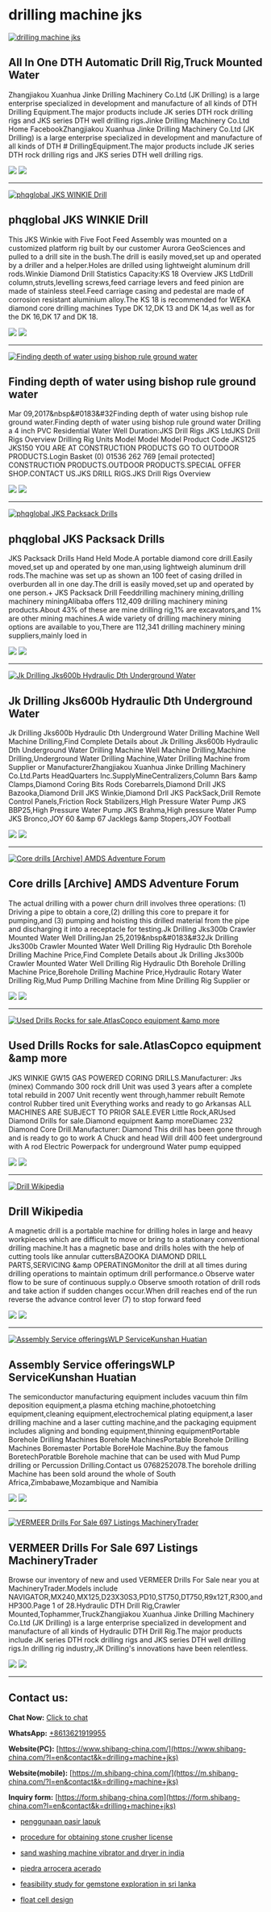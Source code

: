 # drilling machine jks

<a href="https://swt.shibang-china.com/?l=en&img&k=drilling+machine+jks" target="_blank">![drilling machine jks](http://static.shibang-china.com/all-800x300/26.jpg)</a>

## All In One DTH Automatic Drill Rig,Truck Mounted Water
Zhangjiakou Xuanhua Jinke Drilling Machinery Co.Ltd (JK Drilling) is a large enterprise specialized in development and manufacture of all kinds of DTH Drilling Equipment.The major products include JK series DTH rock drilling rigs and JKS series DTH well drilling rigs.Jinke Drilling Machinery Co.Ltd Home FacebookZhangjiakou Xuanhua Jinke Drilling Machinery Co.Ltd (JK Drilling) is a large enterprise specialized in development and manufacture of all kinds of DTH # DrillingEquipment.The major products include JK series DTH rock drilling rigs and JKS series DTH well drilling rigs.


<a href="https://whatsapp.shibangsoft.com/WhatsApp.php" target="_blank" title="WhatsApp">![](http://static.shibang-china.com/icon/whatsapp.png)</a> <a href="https://swt.shibang-china.com/?l=en&icon&k=drilling+machine+jks" target="_blank">![](http://static.shibang-china.com/icon/chat-en.png)</a>

---

<a href="https://swt.shibang-china.com/?l=en&img&k=drilling+machine+jks" target="_blank">![phqglobal JKS WINKIE Drill](http://static.shibang-china.com/all-800x300/683.jpg)</a>

## phqglobal JKS WINKIE Drill
This JKS Winkie with Five Foot Feed Assembly was mounted on a customized platform rig built by our customer Aurora GeoSciences and pulled to a drill site in the bush.The drill is easily moved,set up and operated by a driller and a helper.Holes are drilled using lightweight aluminum drill rods.Winkie Diamond Drill Statistics Capacity:KS 18 Overview JKS LtdDrill column,struts,levelling screws,feed carriage levers and feed pinion are made of stainless steel.Feed carriage casing and pedestal are made of corrosion resistant aluminium alloy.The KS 18 is recommended for WEKA diamond core drilling machines Type DK 12,DK 13 and DK 14,as well as for the DK 16,DK 17 and DK 18.


<a href="https://whatsapp.shibangsoft.com/WhatsApp.php" target="_blank" title="WhatsApp">![](http://static.shibang-china.com/icon/whatsapp.png)</a> <a href="https://swt.shibang-china.com/?l=en&icon&k=drilling+machine+jks" target="_blank">![](http://static.shibang-china.com/icon/chat-en.png)</a>

---

<a href="https://swt.shibang-china.com/?l=en&img&k=drilling+machine+jks" target="_blank">![Finding depth of water using bishop rule ground water](http://static.shibang-china.com/all-800x300/1107.jpg)</a>

## Finding depth of water using bishop rule ground water
Mar 09,2017&nbsp&#0183&#32Finding depth of water using bishop rule ground water.Finding depth of water using bishop rule ground water Drilling a 4 inch PVC Residential Water Well Duration:JKS Drill Rigs JKS LtdJKS Drill Rigs Overview Drilling Rig Units Model Model Model Product Code JKS125 JKS150 YOU ARE AT CONSTRUCTION PRODUCTS GO TO OUTDOOR PRODUCTS.Login Basket (0) 01536 262 769 [email protected] CONSTRUCTION PRODUCTS.OUTDOOR PRODUCTS.SPECIAL OFFER SHOP.CONTACT US.JKS DRILL RIGS.JKS Drill Rigs Overview


<a href="https://whatsapp.shibangsoft.com/WhatsApp.php" target="_blank" title="WhatsApp">![](http://static.shibang-china.com/icon/whatsapp.png)</a> <a href="https://swt.shibang-china.com/?l=en&icon&k=drilling+machine+jks" target="_blank">![](http://static.shibang-china.com/icon/chat-en.png)</a>

---

<a href="https://swt.shibang-china.com/?l=en&img&k=drilling+machine+jks" target="_blank">![phqglobal JKS Packsack Drills](http://static.shibang-china.com/all-800x300/415.jpg)</a>

## phqglobal JKS Packsack Drills
JKS Packsack Drills Hand Held Mode.A portable diamond core drill.Easily moved,set up and operated by one man,using lightweigh aluminum drill rods.The machine was set up as shown an 100 feet of casing drilled in overburden all in one day.The drill is easily moved,set up and operated by one person.+ JKS Packsack Drill Feeddrilling machinery mining,drilling machinery miningAlibaba offers 112,409 drilling machinery mining products.About 43% of these are mine drilling rig,1% are excavators,and 1% are other mining machines.A wide variety of drilling machinery mining options are available to you,There are 112,341 drilling machinery mining suppliers,mainly loed in


<a href="https://whatsapp.shibangsoft.com/WhatsApp.php" target="_blank" title="WhatsApp">![](http://static.shibang-china.com/icon/whatsapp.png)</a> <a href="https://swt.shibang-china.com/?l=en&icon&k=drilling+machine+jks" target="_blank">![](http://static.shibang-china.com/icon/chat-en.png)</a>

---

<a href="https://swt.shibang-china.com/?l=en&img&k=drilling+machine+jks" target="_blank">![Jk Drilling Jks600b Hydraulic Dth Underground Water](http://static.shibang-china.com/all-800x300/949.jpg)</a>

## Jk Drilling Jks600b Hydraulic Dth Underground Water
Jk Drilling Jks600b Hydraulic Dth Underground Water Drilling Machine Well Machine Drilling,Find Complete Details about Jk Drilling Jks600b Hydraulic Dth Underground Water Drilling Machine Well Machine Drilling,Machine Drilling,Underground Water Drilling Machine,Water Drilling Machine from Supplier or ManufacturerZhangjiakou Xuanhua Jinke Drilling Machinery Co.Ltd.Parts HeadQuarters Inc.SupplyMineCentralizers,Column Bars &amp Clamps,Diamond Coring Bits Rods Corebarrels,Diamond Drill JKS Bazooka,Diamond Drill JKS Winkie,Diamond Drll JKS PackSack,Drill Remote Control Panels,Friction Rock Stabilizers,HIgh Pressure Water Pump JKS BBP25,High Pressure Water Pump JKS Brahma,High pressure Water Pump JKS Bronco,JOY 60 &amp 67 Jacklegs &amp Stopers,JOY Football


<a href="https://whatsapp.shibangsoft.com/WhatsApp.php" target="_blank" title="WhatsApp">![](http://static.shibang-china.com/icon/whatsapp.png)</a> <a href="https://swt.shibang-china.com/?l=en&icon&k=drilling+machine+jks" target="_blank">![](http://static.shibang-china.com/icon/chat-en.png)</a>

---

<a href="https://swt.shibang-china.com/?l=en&img&k=drilling+machine+jks" target="_blank">![Core drills [Archive] AMDS Adventure Forum](http://static.shibang-china.com/all-800x300/753.jpg)</a>

## Core drills [Archive] AMDS Adventure Forum
The actual drilling with a power churn drill involves three operations: (1) Driving a pipe to obtain a core,(2) drilling this core to prepare it for pumping,and (3) pumping and hoisting this drilled material from the pipe and discharging it into a receptacle for testing.Jk Drilling Jks300b Crawler Mounted Water Well DrillingJan 25,2019&nbsp&#0183&#32Jk Drilling Jks300b Crawler Mounted Water Well Drilling Rig Hydraulic Dth Borehole Drilling Machine Price,Find Complete Details about Jk Drilling Jks300b Crawler Mounted Water Well Drilling Rig Hydraulic Dth Borehole Drilling Machine Price,Borehole Drilling Machine Price,Hydraulic Rotary Water Drilling Rig,Mud Pump Drilling Machine from Mine Drilling Rig Supplier or


<a href="https://whatsapp.shibangsoft.com/WhatsApp.php" target="_blank" title="WhatsApp">![](http://static.shibang-china.com/icon/whatsapp.png)</a> <a href="https://swt.shibang-china.com/?l=en&icon&k=drilling+machine+jks" target="_blank">![](http://static.shibang-china.com/icon/chat-en.png)</a>

---

<a href="https://swt.shibang-china.com/?l=en&img&k=drilling+machine+jks" target="_blank">![Used Drills Rocks for sale.AtlasCopco equipment &amp more](http://static.shibang-china.com/all-800x300/53.jpg)</a>

## Used Drills Rocks for sale.AtlasCopco equipment &amp more
JKS WINKIE GW15 GAS POWERED CORING DRILLS.Manufacturer: Jks (minex) Commando 300 rock drill Unit was used 3 years after a complete total rebuild in 2007 Unit recently went through,hammer rebuilt Remote control Rubber tired unit Everything works and ready to go Arkansas ALL MACHINES ARE SUBJECT TO PRIOR SALE.EVER Little Rock,ARUsed Diamond Drills for sale.Diamond equipment &amp moreDiamec 232 Diamond Core Drill.Manufacturer: Diamond This drill has been gone through and is ready to go to work A Chuck and head Will drill 400 feet underground with A rod Electric Powerpack for underground Water pump equipped


<a href="https://whatsapp.shibangsoft.com/WhatsApp.php" target="_blank" title="WhatsApp">![](http://static.shibang-china.com/icon/whatsapp.png)</a> <a href="https://swt.shibang-china.com/?l=en&icon&k=drilling+machine+jks" target="_blank">![](http://static.shibang-china.com/icon/chat-en.png)</a>

---

<a href="https://swt.shibang-china.com/?l=en&img&k=drilling+machine+jks" target="_blank">![Drill Wikipedia](http://static.shibang-china.com/all-800x300/809.jpg)</a>

## Drill Wikipedia
A magnetic drill is a portable machine for drilling holes in large and heavy workpieces which are difficult to move or bring to a stationary conventional drilling machine.It has a magnetic base and drills holes with the help of cutting tools like annular cuttersBAZOOKA DIAMOND DRILL PARTS,SERVICING &amp OPERATINGMonitor the drill at all times during drilling operations to maintain optimum drill performance.o Observe water flow to be sure of continuous supply.o Observe smooth rotation of drill rods and take action if sudden changes occur.When drill reaches end of the run reverse the advance control lever (7) to stop forward feed


<a href="https://whatsapp.shibangsoft.com/WhatsApp.php" target="_blank" title="WhatsApp">![](http://static.shibang-china.com/icon/whatsapp.png)</a> <a href="https://swt.shibang-china.com/?l=en&icon&k=drilling+machine+jks" target="_blank">![](http://static.shibang-china.com/icon/chat-en.png)</a>

---

<a href="https://swt.shibang-china.com/?l=en&img&k=drilling+machine+jks" target="_blank">![Assembly Service offeringsWLP ServiceKunshan Huatian](http://static.shibang-china.com/all-800x300/92.jpg)</a>

## Assembly Service offeringsWLP ServiceKunshan Huatian
The semiconductor manufacturing equipment includes vacuum thin film deposition equipment,a plasma etching machine,photoetching equipment,cleaning equipment,electrochemical plating equipment,a laser drilling machine and a laser cutting machine,and the packaging equipment includes aligning and bonding equipment,thinning equipmentPortable Borehole Drilling Machines Borehole MachinesPortable Borehole Drilling Machines Boremaster Portable BoreHole Machine.Buy the famous BoretechPoratble Borehole machine that can be used with Mud Pump drilling or Percussion Drilling.Contact us 0768252078.The borehole drilling Machine has been sold around the whole of South Africa,Zimbabawe,Mozambique and Namibia


<a href="https://whatsapp.shibangsoft.com/WhatsApp.php" target="_blank" title="WhatsApp">![](http://static.shibang-china.com/icon/whatsapp.png)</a> <a href="https://swt.shibang-china.com/?l=en&icon&k=drilling+machine+jks" target="_blank">![](http://static.shibang-china.com/icon/chat-en.png)</a>

---

<a href="https://swt.shibang-china.com/?l=en&img&k=drilling+machine+jks" target="_blank">![VERMEER Drills For Sale 697 Listings MachineryTrader](http://static.shibang-china.com/all-800x300/909.jpg)</a>

## VERMEER Drills For Sale 697 Listings MachineryTrader
Browse our inventory of new and used VERMEER Drills For Sale near you at MachineryTrader.Models include NAVIGATOR,MX240,MX125,D23X30S3,PD10,ST750,DT750,R9x12T,R300,and HP300.Page 1 of 28.Hydraulic DTH Drill Rig,Crawler Mounted,Tophammer,TruckZhangjiakou Xuanhua Jinke Drilling Machinery Co.Ltd (JK Drilling) is a large enterprise specialized in development and manufacture of all kinds of Hydraulic DTH Drill Rig.The major products include JK series DTH rock drilling rigs and JKS series DTH well drilling rigs.In drilling rig industry,JK Drilling's innovations have been relentless.


<a href="https://whatsapp.shibangsoft.com/WhatsApp.php" target="_blank" title="WhatsApp">![](http://static.shibang-china.com/icon/whatsapp.png)</a> <a href="https://swt.shibang-china.com/?l=en&icon&k=drilling+machine+jks" target="_blank">![](http://static.shibang-china.com/icon/chat-en.png)</a>

---
## Contact us:

**Chat Now:** [Click to chat](https://swt.shibang-china.com?l=en&contact&k=drilling+machine+jks)

**WhatsApp:**  [+8613621919955](https://whatsapp.shibangsoft.com/WhatsApp.php)

**Website(PC):** [https://www.shibang-china.com/](https://www.shibang-china.com/?l=en&contact&k=drilling+machine+jks)

**Website(mobile):** [https://m.shibang-china.com/](https://m.shibang-china.com/?l=en&contact&k=drilling+machine+jks)

**Inquiry form:** [https://form.shibang-china.com](https://form.shibang-china.com?l=en&contact&k=drilling+machine+jks)

* [penggunaan pasir lapuk](../112/penggunaan%20pasir%20lapuk.md)

* [procedure for obtaining stone crusher license](../114/procedure%20for%20obtaining%20stone%20crusher%20license.md)

* [sand washing machine vibrator and dryer in india](../115/sand%20washing%20machine%20vibrator%20and%20dryer%20in%20india.md)

* [piedra arrocera acerado](../113/piedra%20arrocera%20acerado.md)

* [feasibility study for gemstone exploration in sri lanka](../115/feasibility%20study%20for%20gemstone%20exploration%20in%20sri%20lanka.md)

* [float cell design](../120/float%20cell%20design.md)